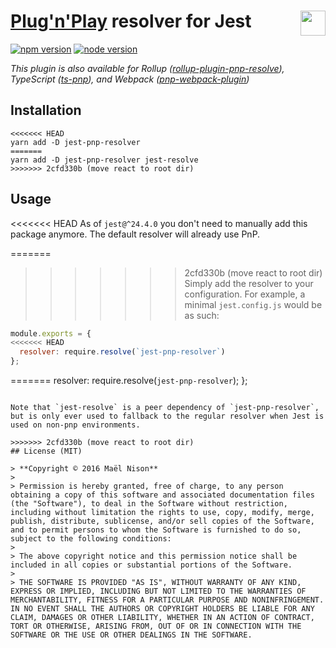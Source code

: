 # <img src="https://github.com/facebook/jest/blob/master/website/static/img/jest.png" height="40" align="right" /> [Plug'n'Play](https://github.com/yarnpkg/rfcs/pull/101) resolver for Jest

[![npm version](https://img.shields.io/npm/v/jest-pnp-resolver.svg)](https://www.npmjs.com/package/jest-pnp-resolver)
[![node version](https://img.shields.io/node/v/jest-pnp-resolver.svg)](https://www.npmjs.com/package/jest-pnp-resolver)

*This plugin is also available for Rollup ([rollup-plugin-pnp-resolve](https://github.com/arcanis/rollup-plugin-pnp-resolve)), TypeScript ([ts-pnp](https://github.com/arcanis/ts-pnp)), and Webpack ([pnp-webpack-plugin](https://github.com/arcanis/pnp-webpack-plugin))*

## Installation

```
<<<<<<< HEAD
yarn add -D jest-pnp-resolver
=======
yarn add -D jest-pnp-resolver jest-resolve
>>>>>>> 2cfd330b (move react to root dir)
```

## Usage

<<<<<<< HEAD
As of `jest@^24.4.0` you don't need to manually add this package anymore. The default resolver will already use PnP.

=======
>>>>>>> 2cfd330b (move react to root dir)
Simply add the resolver to your configuration. For example, a minimal `jest.config.js` would be as such:

```js
module.exports = {
<<<<<<< HEAD
  resolver: require.resolve(`jest-pnp-resolver`)
};
```

=======
  resolver: require.resolve(`jest-pnp-resolver`);
};
```

Note that `jest-resolve` is a peer dependency of `jest-pnp-resolver`, but is only ever used to fallback to the regular resolver when Jest is used on non-pnp environments.

>>>>>>> 2cfd330b (move react to root dir)
## License (MIT)

> **Copyright © 2016 Maël Nison**
>
> Permission is hereby granted, free of charge, to any person obtaining a copy of this software and associated documentation files (the "Software"), to deal in the Software without restriction, including without limitation the rights to use, copy, modify, merge, publish, distribute, sublicense, and/or sell copies of the Software, and to permit persons to whom the Software is furnished to do so, subject to the following conditions:
>
> The above copyright notice and this permission notice shall be included in all copies or substantial portions of the Software.
>
> THE SOFTWARE IS PROVIDED "AS IS", WITHOUT WARRANTY OF ANY KIND, EXPRESS OR IMPLIED, INCLUDING BUT NOT LIMITED TO THE WARRANTIES OF MERCHANTABILITY, FITNESS FOR A PARTICULAR PURPOSE AND NONINFRINGEMENT. IN NO EVENT SHALL THE AUTHORS OR COPYRIGHT HOLDERS BE LIABLE FOR ANY CLAIM, DAMAGES OR OTHER LIABILITY, WHETHER IN AN ACTION OF CONTRACT, TORT OR OTHERWISE, ARISING FROM, OUT OF OR IN CONNECTION WITH THE SOFTWARE OR THE USE OR OTHER DEALINGS IN THE SOFTWARE.
